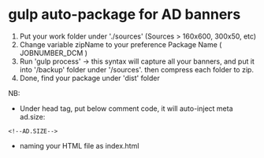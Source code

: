 # gulp auto-package for AD banners

1. Put your work folder under './sources' (Sources > 160x600, 300x50, etc) 
2. Change variable zipName to your preference Package Name ( JOBNUMBER_DCM ) 
3. Run 'gulp process' -> this syntax will capture all your banners, and put it into '/backup' folder under '/sources'. then compress each folder to zip. 
4. Done, find your package under 'dist' folder


NB:
* Under head tag, put below comment code, it will auto-inject meta ad.size:
```
<!--AD.SIZE-->
```
* naming your HTML file as index.html

